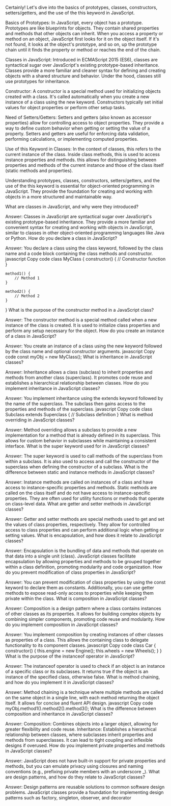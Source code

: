 
Certainly! Let's dive into the basics of prototypes, classes, constructors, setters/getters, and the use of the this keyword in JavaScript.

Basics of Prototypes:
In JavaScript, every object has a prototype.
Prototypes are like blueprints for objects. They contain shared properties and methods that other objects can inherit.
When you access a property or method on an object, JavaScript first looks for it on the object itself. If it's not found, it looks at the object's prototype, and so on, up the prototype chain until it finds the property or method or reaches the end of the chain.

Classes in JavaScript:
Introduced in ECMAScript 2015 (ES6), classes are syntactical sugar over JavaScript's existing prototype-based inheritance.
Classes provide a more familiar and cleaner syntax for defining and creating objects with a shared structure and behavior.
Under the hood, classes still use prototypes for inheritance.

Constructor:
A constructor is a special method used for initializing objects created with a class.
It's called automatically when you create a new instance of a class using the new keyword.
Constructors typically set initial values for object properties or perform other setup tasks.

Need of Setters/Getters:
Setters and getters (also known as accessor properties) allow for controlling access to object properties.
They provide a way to define custom behavior when getting or setting the value of a property.
Setters and getters are useful for enforcing data validation, performing calculations, or implementing computed properties.

Use of this Keyword in Classes:
In the context of classes, this refers to the current instance of the class.
Inside class methods, this is used to access instance properties and methods.
this allows for distinguishing between properties and methods of the current instance and those of the class itself (static methods and properties).

Understanding prototypes, classes, constructors, setters/getters, and the use of the this keyword is essential for object-oriented programming in JavaScript. They provide the foundation for creating and working with objects in a more structured and maintainable way.





What are classes in JavaScript, and why were they introduced?

Answer: Classes in JavaScript are syntactical sugar over JavaScript's existing prototype-based inheritance. They provide a more familiar and convenient syntax for creating and working with objects in JavaScript, similar to classes in other object-oriented programming languages like Java or Python.
How do you declare a class in JavaScript?

Answer: You declare a class using the class keyword, followed by the class name and a code block containing the class methods and constructor.
javascript
Copy code
class MyClass {
    constructor() {
        // Constructor function
    }

    method1() {
        // Method 1
    }

    method2() {
        // Method 2
    }
}
What is the purpose of the constructor method in a JavaScript class?

Answer: The constructor method is a special method called when a new instance of the class is created. It is used to initialize class properties and perform any setup necessary for the object.
How do you create an instance of a class in JavaScript?

Answer: You create an instance of a class using the new keyword followed by the class name and optional constructor arguments.
javascript
Copy code
const myObj = new MyClass();
What is inheritance in JavaScript classes?

Answer: Inheritance allows a class (subclass) to inherit properties and methods from another class (superclass). It promotes code reuse and establishes a hierarchical relationship between classes.
How do you implement inheritance in JavaScript classes?

Answer: You implement inheritance using the extends keyword followed by the name of the superclass. The subclass then gains access to the properties and methods of the superclass.
javascript
Copy code
class Subclass extends Superclass {
    // Subclass definition
}
What is method overriding in JavaScript classes?

Answer: Method overriding allows a subclass to provide a new implementation for a method that is already defined in its superclass. This allows for custom behavior in subclasses while maintaining a consistent interface.
What is the super keyword used for in JavaScript classes?

Answer: The super keyword is used to call methods of the superclass from within a subclass. It is also used to access and call the constructor of the superclass when defining the constructor of a subclass.
What is the difference between static and instance methods in JavaScript classes?

Answer:
Instance methods are called on instances of a class and have access to instance-specific properties and methods.
Static methods are called on the class itself and do not have access to instance-specific properties. They are often used for utility functions or methods that operate on class-level data.
What are getter and setter methods in JavaScript classes?

Answer: Getter and setter methods are special methods used to get and set the values of class properties, respectively. They allow for controlled access to class properties and can perform additional logic when getting or setting values.
What is encapsulation, and how does it relate to JavaScript classes?

Answer: Encapsulation is the bundling of data and methods that operate on that data into a single unit (class). JavaScript classes facilitate encapsulation by allowing properties and methods to be grouped together within a class definition, promoting modularity and code organization.
How do you prevent modification of class properties in JavaScript?

Answer: You can prevent modification of class properties by using the const keyword to declare them as constants. Additionally, you can use getter methods to expose read-only access to properties while keeping them private within the class.
What is composition in JavaScript classes?

Answer: Composition is a design pattern where a class contains instances of other classes as its properties. It allows for building complex objects by combining simpler components, promoting code reuse and modularity.
How do you implement composition in JavaScript classes?

Answer: You implement composition by creating instances of other classes as properties of a class. This allows the containing class to delegate functionality to its component classes.
javascript
Copy code
class Car {
    constructor() {
        this.engine = new Engine();
        this.wheels = new Wheels();
    }
}
What is the purpose of the instanceof operator in JavaScript?

Answer: The instanceof operator is used to check if an object is an instance of a specific class or its subclasses. It returns true if the object is an instance of the specified class, otherwise false.
What is method chaining, and how do you implement it in JavaScript classes?

Answer: Method chaining is a technique where multiple methods are called on the same object in a single line, with each method returning the object itself. It allows for concise and fluent API design.
javascript
Copy code
myObj.method1().method2().method3();
What is the difference between composition and inheritance in JavaScript classes?

Answer:
Composition: Combines objects into a larger object, allowing for greater flexibility and code reuse.
Inheritance: Establishes a hierarchical relationship between classes, where subclasses inherit properties and methods from superclasses. It can lead to tight coupling and inflexible designs if overused.
How do you implement private properties and methods in JavaScript classes?

Answer: JavaScript does not have built-in support for private properties and methods, but you can emulate privacy using closures and naming conventions (e.g., prefixing private members with an underscore _).
What are design patterns, and how do they relate to JavaScript classes?

Answer: Design patterns are reusable solutions to common software design problems. JavaScript classes provide a foundation for implementing design patterns such as factory, singleton, observer, and decorator



